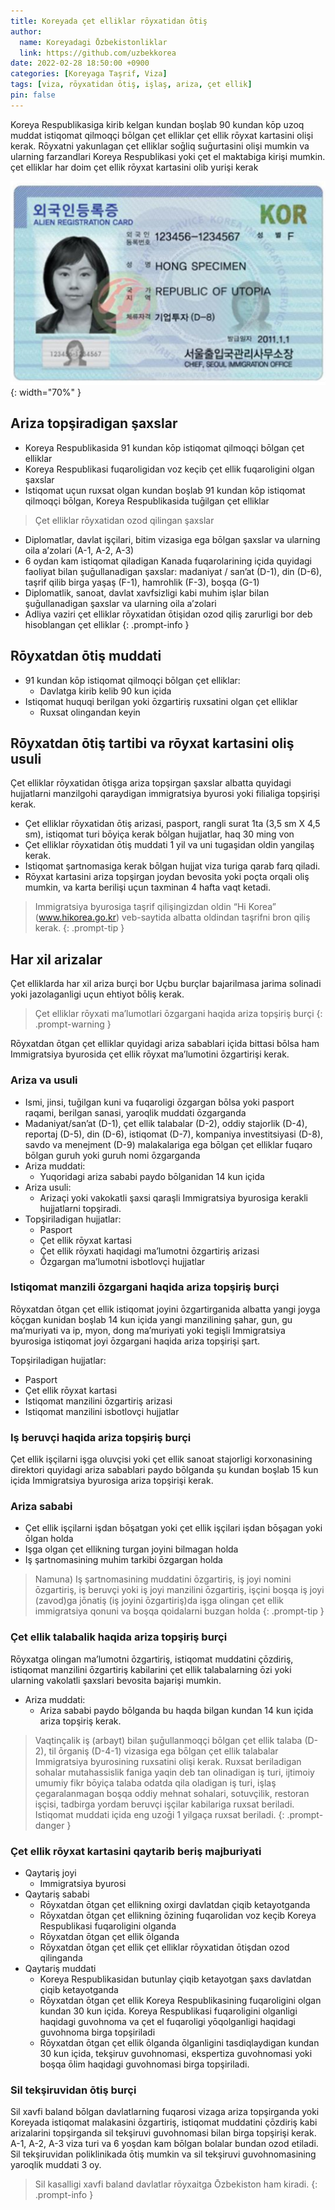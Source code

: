 ```yaml
---
title: Koreyada çet elliklar rōyxatidan ōtiş
author:
  name: Koreyadagi Ōzbekistonliklar
  link: https://github.com/uzbekkorea
date: 2022-02-28 18:50:00 +0900
categories: [Koreyaga Taşrif, Viza]
tags: [viza, rōyxatidan ōtiş, işlaş, ariza, çet ellik]
pin: false
---
```


Koreya Respublikasiga kirib kelgan kundan boşlab 90 kundan kōp  uzoq muddat istiqomat qilmoqçi bōlgan çet elliklar çet ellik rōyxat  kartasini olişi kerak. Rōyxatni yakunlagan çet elliklar soḡliq suḡurtasini olişi mumkin va ularning farzandlari Koreya Respublikasi yoki çet el maktabiga kirişi mumkin. çet elliklar har doim çet ellik rōyxat kartasini olib yurişi kerak

![Çet elliklar rōyxat kartasi](/assets/posts/img/id_card_sample.jpg){: width="70%" }

## Ariza topşiradigan şaxslar 
- Koreya Respublikasida 91 kundan kōp istiqomat qilmoqçi bōlgan çet elliklar
- Koreya Respublikasi fuqaroligidan voz keçib çet ellik fuqaroligini olgan şaxslar
- Istiqomat uçun ruxsat olgan kundan boşlab 91 kundan kōp istiqomat qilmoqçi bōlgan, Koreya Respublikasida tuḡilgan çet elliklar

> Çet elliklar rōyxatidan ozod qilingan şaxslar
- Diplomatlar, davlat işçilari, bitim vizasiga ega bōlgan şaxslar va ularning oila a’zolari (A-1, A-2, A-3)
- 6 oydan kam istiqomat qiladigan Kanada fuqarolarining içida quyidagi faoliyat bilan şuḡullanadigan şaxslar:
madaniyat / san’at (D-1), din (D-6), taşrif qilib birga yaşaş (F-1), hamrohlik (F-3), boşqa (G-1)
- Diplomatlik, sanoat, davlat xavfsizligi kabi muhim işlar bilan şuḡullanadigan şaxslar va ularning oila a’zolari
- Adliya vaziri çet elliklar rōyxatidan ōtişidan ozod qiliş zarurligi bor deb hisoblangan çet elliklar
{: .prompt-info }

## Rōyxatdan ōtiş muddati
- 91 kundan kōp istiqomat qilmoqçi bōlgan çet elliklar:
  - Davlatga kirib kelib 90 kun içida
- Istiqomat huquqi berilgan yoki ōzgartiriş ruxsatini olgan çet elliklar
  - Ruxsat olingandan keyin

## Rōyxatdan ōtiş tartibi va rōyxat kartasini oliş usuli
Çet elliklar rōyxatidan ōtişga ariza topşirgan şaxslar albatta quyidagi hujjatlarni manzilgohi qaraydigan immigratsiya 
byurosi yoki filialiga topşirişi kerak.
- Çet elliklar rōyxatidan ōtiş arizasi, pasport, rangli surat 1ta (3,5 sm X 4,5 sm), istiqomat turi bōyiça kerak bōlgan hujjatlar, haq 30 ming von
- Çet elliklar rōyxatidan ōtiş muddati 1 yil va uni tugaşidan oldin yangilaş kerak.
- Istiqomat şartnomasiga kerak bōlgan hujjat viza turiga qarab farq qiladi.
- Rōyxat kartasini ariza topşirgan joydan bevosita yoki poçta orqali oliş mumkin, va karta berilişi uçun taxminan 4 hafta vaqt ketadi.

> Immigratsiya byurosiga taşrif qilişingizdan oldin “Hi Korea” (www.hikorea.go.kr) veb-saytida albatta oldindan taşrifni bron qiliş kerak. 
{: .prompt-tip }

## Har xil arizalar
Çet elliklarda har xil ariza burçi bor Uçbu burçlar bajarilmasa jarima solinadi yoki jazolaganligi uçun ehtiyot bōliş kerak.

> Çet elliklar rōyxati ma’lumotlari ōzgargani haqida ariza topşiriş burçi
{: .prompt-warning }

Rōyxatdan ōtgan çet elliklar quyidagi ariza sabablari içida bittasi bōlsa ham Immigratsiya byurosida çet ellik rōyxat ma’lumotini ōzgartirişi kerak.

### Ariza va usuli
- Ismi, jinsi, tuḡilgan kuni va fuqaroligi ōzgargan bōlsa yoki pasport raqami, berilgan sanasi, yaroqlik muddati ōzgarganda
- Madaniyat/san’at (D-1), çet ellik talabalar (D-2), oddiy stajorlik (D-4), reportaj (D-5), din (D-6), istiqomat (D-7), kompaniya investitsiyasi (D-8), savdo va menejment (D-9) malakalariga ega bōlgan çet elliklar fuqaro bōlgan guruh yoki guruh nomi ōzgarganda
- Ariza muddati: 
  - Yuqoridagi ariza sababi paydo bōlganidan 14 kun içida
- Ariza usuli: 
  - Arizaçi yoki vakokatli şaxsi qaraşli Immigratsiya byurosiga kerakli hujjatlarni topşiradi.
- Topşiriladigan hujjatlar:
  - Pasport
  - Çet ellik rōyxat kartasi
  - Çet ellik rōyxati haqidagi ma’lumotni ōzgartiriş arizasi
  - Ōzgargan ma’lumotni isbotlovçi hujjatlar

### Istiqomat manzili ōzgargani haqida ariza topşiriş burçi
Rōyxatdan ōtgan çet ellik istiqomat joyini ōzgartirganida albatta yangi joyga kōçgan kunidan boşlab 14 kun içida yangi manzilining şahar, gun, gu ma’muriyati va ip, myon, dong ma’muriyati yoki tegişli Immigratsiya byurosiga istiqomat joyi ōzgargani haqida ariza topşirişi şart. 

Topşiriladigan hujjatlar: 
  - Pasport
  - Çet ellik rōyxat kartasi
  - Istiqomat manzilini ōzgartiriş arizasi
  - Istiqomat manzilini isbotlovçi hujjatlar

### Iş beruvçi haqida ariza topşiriş burçi
Çet ellik işçilarni işga oluvçisi yoki çet ellik sanoat stajorligi korxonasining direktori quyidagi ariza  sabablari paydo bōlganda şu kundan boşlab 15 kun içida Immigratsiya byurosiga ariza topşirişi kerak.

### Ariza sababi 
- Çet ellik işçilarni işdan bōşatgan yoki çet ellik işçilari işdan bōşagan yoki ōlgan holda
- Işga olgan çet ellikning turgan joyini bilmagan holda
- Iş şartnomasining muhim tarkibi ōzgargan holda 

> Namuna) Iş şartnomasining muddatini ōzgartiriş, iş joyi nomini ōzgartiriş, iş beruvçi yoki iş joyi manzilini ōzgartiriş, işçini boşqa iş joyi (zavod)ga jōnatiş (iş joyini ōzgartiriş)da işga olingan çet  ellik immigratsiya qonuni va boşqa qoidalarni buzgan holda
{: .prompt-tip }

### Çet ellik talabalik haqida ariza topşiriş burçi
Rōyxatga olingan ma’lumotni ōzgartiriş, istiqomat muddatini çōzdiriş, istiqomat manzilini ōzgartiriş 
kabilarini çet ellik talabalarning ōzi yoki ularning vakolatli şaxslari bevosita bajarişi mumkin.

- Ariza muddati: 
  - Ariza sababi paydo bōlganda bu haqda bilgan kundan 14 kun içida ariza topşiriş kerak.

> Vaqtinçalik iş (arbayt) bilan şuḡullanmoqçi bōlgan çet ellik talaba (D-2), til ōrganiş (D-4-1) vizasiga ega bōlgan çet ellik talabalar Immigratsiya byurosining ruxsatini olişi kerak. Ruxsat beriladigan sohalar mutahassislik faniga yaqin deb tan olinadigan iş turi, ijtimoiy umumiy fikr bōyiça talaba odatda qila oladigan iş turi, işlaş çegaralanmagan boşqa oddiy mehnat sohalari, sotuvçilik, restoran işçisi, tadbirga yordam beruvçi işçilar kabilariga ruxsat beriladi. Istiqomat muddati içida eng uzoḡi 1 yilgaça ruxsat beriladi.
{: .prompt-danger }

### Çet ellik rōyxat kartasini qaytarib beriş majburiyati
- Qaytariş joyi
  - Immigratsiya byurosi
- Qaytariş sababi 
  - Rōyxatdan ōtgan çet ellikning oxirgi davlatdan çiqib ketayotganda
  - Rōyxatdan ōtgan çet ellikning ōzining fuqarolidan voz keçib Koreya Respublikasi fuqaroligini olganda
  - Rōyxatdan ōtgan çet ellik ōlganda
  - Rōyxatdan ōtgan çet ellik çet elliklar rōyxatidan ōtişdan ozod qilinganda
- Qaytariş muddati 
  - Koreya Respublikasidan butunlay çiqib ketayotgan şaxs davlatdan çiqib ketayotganda
  - Rōyxatdan ōtgan çet ellik Koreya Respublikasining fuqaroligini olgan kundan 30 kun içida. Koreya Respublikasi fuqaroligini olganligi haqidagi guvohnoma va çet el fuqaroligi yōqolganligi haqidagi guvohnoma birga topşiriladi
  - Rōyxatdan ōtgan çet ellik ōlganda ōlganligini tasdiqlaydigan kundan 30 kun içida, tekşiruv guvohnomasi,  ekspertiza guvohnomasi yoki boşqa ōlim haqidagi guvohnomasi birga topşiriladi.

### Sil tekşiruvidan ōtiş burçi
Sil xavfi baland bōlgan davlatlarning fuqarosi vizaga ariza topşirganda yoki Koreyada istiqomat malakasini 
ōzgartiriş, istiqomat muddatini çōzdiriş kabi arizalarini topşirganda sil tekşiruvi guvohnomasi bilan birga  topşirişi kerak. A-1, A-2, A-3 viza turi va 6 yoşdan kam bōlgan bolalar bundan ozod etiladi. Sil tekşiruvidan  poliklinikada ōtiş mumkin va sil tekşiruvi guvohnomasining yaroqlik muddati 3 oy.

> Sil kasalligi xavfi baland davlatlar rōyxaitga Ōzbekiston ham kiradi.
{: .prompt-info }


